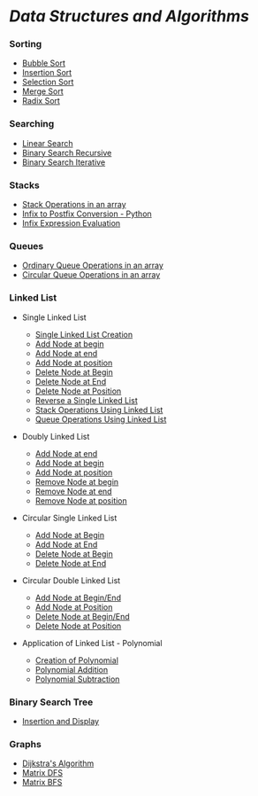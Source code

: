 # *Data Structures and Algorithms*
### Sorting
* [Bubble Sort](https://github.com/darsigangothri06/Data-Structures-Using-C/blob/main/BubbleSort.c)
* [Insertion Sort](https://github.com/darsigangothri06/Data-Structures-Using-C/blob/main/Insertion%20Sort.c)
* [Selection Sort](https://github.com/darsigangothri06/Data-Structures-Using-C/blob/main/Selection%20Sort.c)
* [Merge Sort](https://github.com/darsigangothri06/Data-Structures-Using-C/blob/main/Merge%20Sort.c)
* [Radix Sort](https://github.com/darsigangothri06/Data-Structures-Using-C/blob/main/RadixSort.c)

### Searching
* [Linear Search](https://github.com/darsigangothri06/Data-Structures-Using-C/blob/main/LinearSearch.c)
* [Binary Search Recursive](https://github.com/darsigangothri06/Data-Structures-Using-C/blob/main/BinarySearchRec.c "Recursive")
* [Binary Search Iterative](https://github.com/darsigangothri06/Data-Structures-Using-C/blob/main/BinarySearch.c "Iterative")

### Stacks
* [Stack Operations in an array](https://github.com/darsigangothri06/Data-Structures-Using-C/blob/main/StackOperations.c)
* [Infix to Postfix Conversion - Python](https://github.com/darsigangothri06/Data-Structures-Using-C/blob/main/InfixToPostfix.py)
* [Infix Expression Evaluation](https://github.com/darsigangothri06/Data-Structures-Using-C/blob/main/InfixEvaluation.py)

### Queues 
* [Ordinary Queue Operations in an array](https://github.com/darsigangothri06/Data-Structures-Using-C/blob/main/QueueOperations.c)
* [Circular Queue Operations in an array](https://github.com/darsigangothri06/Data-Structures-Using-C/blob/main/CircularQueue.c)

### Linked List

* Single Linked List

  * [Single Linked List Creation](https://github.com/darsigangothri06/Data-Structures-Using-C/blob/main/SingleLinkedList.c "With N nodes")
  * [Add Node at begin](https://github.com/darsigangothri06/Data-Structures-Using-C/blob/main/SLLAdd_at_begin.c)
  * [Add Node at end](https://github.com/darsigangothri06/Data-Structures-Using-C/blob/main/SLLAdd_at_end.c)
  * [Add Node at position](https://github.com/darsigangothri06/Data-Structures-Using-C/blob/main/SLL_Add_at_position.c)
  * [Delete Node at Begin](https://github.com/darsigangothri06/Data-Structures-Using-C/blob/main/SLL_Del_node_at_begin.c)
  * [Delete Node at End](https://github.com/darsigangothri06/Data-Structures-Using-C/blob/main/SLL_Del_node_at_end.c)
  * [Delete Node at Position](https://github.com/darsigangothri06/Data-Structures-Using-C/blob/main/SLL_Del_Node_at_Pos.c)
  * [Reverse a Single Linked List](https://github.com/darsigangothri06/Data-Structures-Using-C/blob/main/SLL_Reverse.c) 
  * [Stack Operations Using Linked List](https://github.com/darsigangothri06/Data-Structures-Using-C/blob/main/SLL_StackOperations.c)
  * [Queue Operations Using Linked List](https://github.com/darsigangothri06/Data-Structures-Using-C/blob/main/SLL_QueueOperations.c)

* Doubly Linked List
  * [Add Node at end](https://github.com/darsigangothri06/Data-Structures-Using-C/blob/main/DLL_AddAtEnd.c)
  * [Add Node at begin](https://github.com/darsigangothri06/Data-Structures-Using-C/blob/main/DLL_AddNodeAtBegin.c)
  * [Add Node at position](https://github.com/darsigangothri06/Data-Structures-Using-C/blob/main/DLL_AddNodeAtPOS.c)
  * [Remove Node at begin](https://github.com/darsigangothri06/Data-Structures-Using-C/blob/main/DLL_RemoveNodeAtBegin.c)
  * [Remove Node at end](https://github.com/darsigangothri06/Data-Structures-Using-C/blob/main/DLL_RemoveNodeAtEnd.c)
  * [Remove Node at position](https://github.com/darsigangothri06/Data-Structures-Using-C/blob/main/DLL_RemoveNodeAtPos.c)

* Circular Single Linked List
  * [Add Node at Begin](https://github.com/darsigangothri06/Data-Structures-Using-C/blob/main/CLL_AddAtBegin.c)
  * [Add Node at End](https://github.com/darsigangothri06/Data-Structures-Using-C/blob/main/CLL_AddAtEnd.c)
  * [Delete Node at Begin](https://github.com/darsigangothri06/Data-Structures-Using-C/blob/main/CLL_DelAtBegin.c)
  * [Delete Node at End](https://github.com/darsigangothri06/Data-Structures-Using-C/blob/main/CLL_DeleteAtEnd.c)

* Circular Double Linked List
  * [Add Node at Begin/End](https://github.com/darsigangothri06/Data-Structures-Using-C/blob/main/CDLL_AddAtEnd.c)
  * [Add Node at Position](https://github.com/darsigangothri06/Data-Structures-Using-C/blob/main/CDLL_AddAtPos.c)
  * [Delete Node at Begin/End](https://github.com/darsigangothri06/Data-Structures-Using-C/blob/main/CDLL_DelAtEnd.c)
  * [Delete Node at Position](https://github.com/darsigangothri06/Data-Structures-Using-C/blob/main/CDLL_DelAtPos.c)

* Application of Linked List - Polynomial
  * [Creation of Polynomial](https://github.com/darsigangothri06/Data-Structures-Using-C/blob/main/PolynomialCreation.c)
  * [Polynomial Addition](https://github.com/darsigangothri06/Data-Structures-Using-C/blob/main/PolynomialAddition.c)
  * [Polynomial Subtraction](https://github.com/darsigangothri06/Data-Structures-Using-C/blob/main/PolynomialSubtraction.c)

### Binary Search Tree
  * [Insertion and Display](https://github.com/darsigangothri06/Data-Structures-Using-C/blob/main/BST_Insertion_Traversing.c)

### Graphs
  * [Dijkstra's Algorithm](https://github.com/darsigangothri06/Data-Structures-And-Algorithms/blob/main/DijkstraAlgo.py)
  * [Matrix DFS](https://github.com/darsigangothri06/Data-Structures-And-Algorithms/blob/main/CountPaths.py)
  * [Matrix BFS](https://github.com/darsigangothri06/Data-Structures-And-Algorithms/blob/main/MatrixBFS.py)